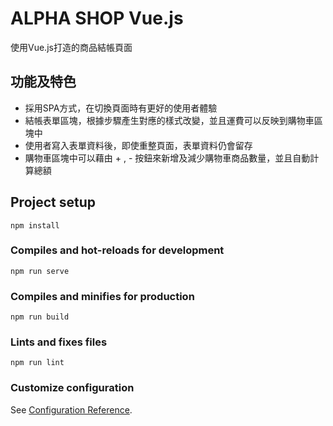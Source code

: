 # ALPHA SHOP Vue.js
使用Vue.js打造的商品結帳頁面

## 功能及特色
* 採用SPA方式，在切換頁面時有更好的使用者體驗
* 結帳表單區塊，根據步驟產生對應的樣式改變，並且運費可以反映到購物車區塊中
* 使用者寫入表單資料後，即使重整頁面，表單資料仍會留存
* 購物車區塊中可以藉由 + , - 按鈕來新增及減少購物車商品數量，並且自動計算總額

## Project setup
```
npm install
```

### Compiles and hot-reloads for development
```
npm run serve
```

### Compiles and minifies for production
```
npm run build
```

### Lints and fixes files
```
npm run lint
```

### Customize configuration
See [Configuration Reference](https://cli.vuejs.org/config/).
